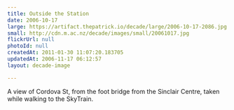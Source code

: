```yaml
---
title: Outside the Station
date: 2006-10-17
large: https://artifact.thepatrick.io/decade/large/2006-10-17-2086.jpg
small: http://cdn.m.ac.nz/decade/images/small/20061017.jpg
flickrUrl: null
photoId: null
createdAt: 2011-01-30 11:07:20.183705
updatedAt: 2006-11-17 06:12:57
layout: decade-image

---
```

A view of Cordova St, from the foot bridge from the Sinclair Centre, taken while walking to the SkyTrain.
